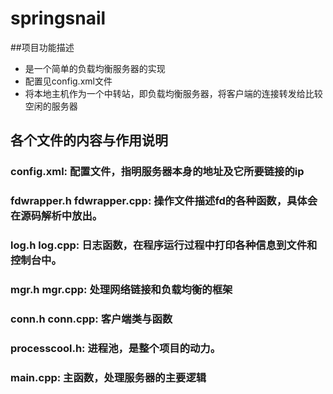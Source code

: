 # springsnail

##项目功能描述
* 是一个简单的负载均衡服务器的实现
* 配置见config.xml文件
* 将本地主机作为一个中转站，即负载均衡服务器，将客户端的连接转发给比较空闲的服务器
	
## 各个文件的内容与作用说明

### config.xml: 配置文件，指明服务器本身的地址及它所要链接的ip

### fdwrapper.h fdwrapper.cpp: 操作文件描述fd的各种函数，具体会在源码解析中放出。

### log.h log.cpp: 日志函数，在程序运行过程中打印各种信息到文件和控制台中。

### mgr.h mgr.cpp: 处理网络链接和负载均衡的框架

### conn.h conn.cpp: 客户端类与函数

### processcool.h: 进程池，是整个项目的动力。

### main.cpp: 主函数，处理服务器的主要逻辑
